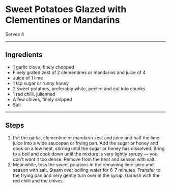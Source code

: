 # Sweet Potatoes Glazed with Clementines or Mandarins

Serves 4

---

## Ingredients

* 1 garlic clove, finely chopped
* Finely grated zest of 2 clementines or mandarins and juice of 4
* Juice of 1 lime
* 1 tsp sugar or runny honey
* 2 sweet potatoes, preferably white, peeled and cut into chunks
* 1 red chilli, julienned
* A few chives, finely snipped
* Salt

---

## Steps

1.  Put the garlic, clementine or mandarin zest and juice and half the lime juice into a wide saucepan or frying pan. Add the sugar or honey and cook on a low heat, stirring until the sugar or honey has dissolved. Bring to a boil and cook down until the mixture is very lightly syrupy — you don't want it too dense. Remove from the heat and season with salt.
2.  Meanwhile, toss the sweet potatoes in the remaining lime juice and season with salt. Steam over boiling water for 6-7 minutes. Transfer to the frying pan and very gently turn over in the syrup. Garnish with the red chilli and the chives.